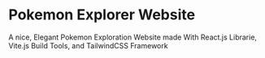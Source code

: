 # Pokemon Explorer Website
A nice, Elegant Pokemon Exploration Website made With React.js Librarie, Vite.js Build Tools, and TailwindCSS Framework
